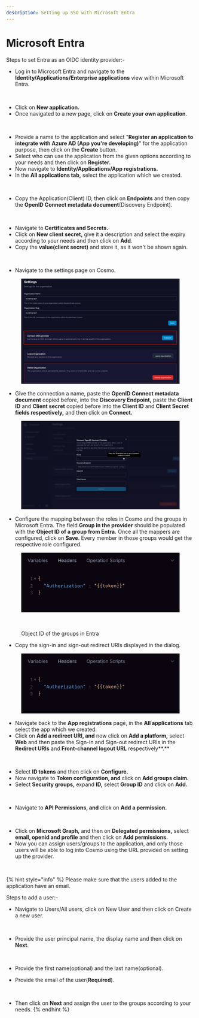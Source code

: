 ```yaml
---
description: Setting up SSO with Microsoft Entra
---
```


# Microsoft Entra

Steps to set Entra as an OIDC identity provider:-

* Log in to Microsoft Entra and navigate to the **Identity/Applications/Enterprise applications** view within Microsoft Entra.

<figure><img src="../../.gitbook/assets/Screenshot 2024-03-14 at 2.35.33 PM.png" alt=""><figcaption></figcaption></figure>

* Click on **New application.**
* Once navigated to a new page, click on **Create your own application**.

<figure><img src="../../.gitbook/assets/Screenshot 2024-03-14 at 3.13.08 AM.png" alt=""><figcaption></figcaption></figure>

* Provide a name to the application and select "**Register an application to integrate with Azure AD (App you're developing)**"  for the application purpose, then click on the **Create** button.
* Select who can use the application from the given options according to your needs and then click on **Register.**
* Now navigate to **Identity/Applications/App registrations.**
* In the **All applications tab,** select the application which we created.

<figure><img src="../../.gitbook/assets/Screenshot 2024-03-14 at 3.29.42 PM.png" alt=""><figcaption></figcaption></figure>

* Copy the Application(Client) ID, then click on **Endpoints** and then copy the **OpenID Connect metadata document**(Discovery Endpoint).

<figure><img src="../../.gitbook/assets/Screenshot 2024-03-14 at 3.34.17 AM.png" alt=""><figcaption></figcaption></figure>

* Navigate to **Certificates and Secrets.**
* Click on **New client secret,** give it a description and select the expiry according to your needs and then click on **Add**.
* Copy the **value(client secret)** and store it, as it won't be shown again.

<figure><img src="../../.gitbook/assets/Screenshot 2024-03-14 at 3.28.07 AM.png" alt=""><figcaption></figcaption></figure>

* Navigate to the settings page on Cosmo.

<figure><img src="../../.gitbook/assets/image (1) (1) (1).png" alt=""><figcaption></figcaption></figure>

* Give the connection a name, paste the **OpenID Connect metadata document** copied before, into the **Discovery Endpoint,** paste the **Client ID** and **Client secret** copied before into the **Client ID** and **Client Secret fields respectively,** and then click on **Connect.**

<figure><img src="../../.gitbook/assets/image (1) (1) (1) (1).png" alt=""><figcaption></figcaption></figure>

* Configure the mapping between the roles in Cosmo and the groups in Microsoft Entra. The field **Group in the provider** should be populated with the **Object ID of a group from Entra.** Once all the mappers are configured, click on **Save**. Every member in those groups would get the respective role configured.

<figure><img src="../../.gitbook/assets/image (3).png" alt=""><figcaption></figcaption></figure>

<figure><img src="../../.gitbook/assets/Screenshot 2024-03-14 at 3.41.42 AM (1).png" alt=""><figcaption><p>Object ID of the groups in Entra</p></figcaption></figure>

* Copy the sign-in and sign-out redirect URIs displayed in the dialog.

<figure><img src="../../.gitbook/assets/image (4).png" alt=""><figcaption></figcaption></figure>

* Navigate back to the **App registrations** page, in the **All applications** tab select the app which we created.
* Click on **Add a redirect URI, and** now click on **Add a platform,** select **Web** and then paste the Sign-in and Sign-out redirect URIs in the **Redirect URIs** and **Front-channel logout URL** respectively**.**

<figure><img src="../../.gitbook/assets/Screenshot 2024-03-14 at 3.21.45 AM.png" alt=""><figcaption></figcaption></figure>

* Select **ID tokens** and then click on **Configure.**
* Now navigate to **Token configuration, and** click on **Add groups claim.**
* Select **Security groups,** expand **ID,** select **Group ID** and click on **Add.**

<figure><img src="../../.gitbook/assets/Screenshot 2024-03-14 at 3.44.33 PM.png" alt=""><figcaption></figcaption></figure>

* Navigate to **API Permissions, and** click on **Add a permission.**

<figure><img src="../../.gitbook/assets/Screenshot 2024-03-14 at 3.41.25 PM.png" alt=""><figcaption></figcaption></figure>

* Click on **Microsoft Graph,** and then on **Delegated permissions,** select **email, openid and profile** and then click on **Add permissions.**
* Now you can assign users/groups to the application, and only those users will be able to log into Cosmo using the URL provided on setting up the provider.

<figure><img src="../../.gitbook/assets/Screenshot 2024-03-14 at 3.35.30 PM.png" alt=""><figcaption></figcaption></figure>

{% hint style="info" %}
Please make sure that the users added to the application have an email.

Steps to add a user:-

*   Navigate to Users/All users, click on New User and then click on Create a new user.

    <figure><img src="../../.gitbook/assets/Screenshot 2024-03-14 at 2.48.55 PM (1).png" alt=""><figcaption></figcaption></figure>
*   Provide the user principal name, the display name and then click on **Next**.

    <figure><img src="../../.gitbook/assets/Screenshot 2024-03-14 at 2.51.16 PM.png" alt=""><figcaption></figcaption></figure>
* Provide the first name(optional) and the last name(optional).
*   Provide the email of the user(**Required**).

    <figure><img src="../../.gitbook/assets/Screenshot 2024-03-14 at 2.53.07 PM.png" alt=""><figcaption></figcaption></figure>
* Then click on **Next** and assign the user to the groups according to your needs.
{% endhint %}
